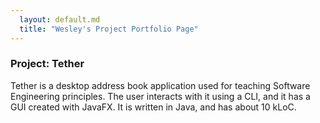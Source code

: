 ```yaml
---
  layout: default.md
  title: "Wesley's Project Portfolio Page"
---
```


### Project: Tether

Tether is a desktop address book application used for teaching Software Engineering principles. The user interacts with it using a CLI, and it has a GUI created with JavaFX. It is written in Java, and has about 10 kLoC.


